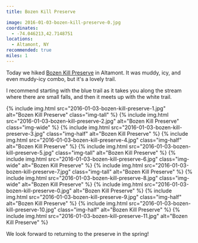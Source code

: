 ```yaml
---
title: Bozen Kill Preserve

image: 2016-01-03-bozen-kill-preserve-0.jpg
coordinates:
  - -74.046213,42.7148751
locations:
  - Altamont, NY
recommended: true
miles: 1
---
```


Today we hiked [Bozen Kill Preserve](http://mohawkhudson.org/our-preserves/bozen-kill-protected-area/) in Altamont. It was muddy, icy, and even muddy-icy combo, but it's a lovely trail.

I recommend starting with the blue trail as it takes you along the stream where there are small falls, and then it meets up with the white trail.

<div class="photos">
{% include img.html src="2016-01-03-bozen-kill-preserve-1.jpg" alt="Bozen Kill Preserve" class="img-tall" %}
{% include img.html src="2016-01-03-bozen-kill-preserve-2.jpg" alt="Bozen Kill Preserve" class="img-wide" %}
{% include img.html src="2016-01-03-bozen-kill-preserve-3.jpg" class="img-half" alt="Bozen Kill Preserve" %}
{% include img.html src="2016-01-03-bozen-kill-preserve-4.jpg" class="img-half" alt="Bozen Kill Preserve" %}
{% include img.html src="2016-01-03-bozen-kill-preserve-5.jpg" class="img-tall" alt="Bozen Kill Preserve" %}
{% include img.html src="2016-01-03-bozen-kill-preserve-6.jpg" class="img-wide" alt="Bozen Kill Preserve" %}
{% include img.html src="2016-01-03-bozen-kill-preserve-7.jpg" class="img-tall" alt="Bozen Kill Preserve" %}
{% include img.html src="2016-01-03-bozen-kill-preserve-8.jpg" class="img-wide" alt="Bozen Kill Preserve" %}
{% include img.html src="2016-01-03-bozen-kill-preserve-0.jpg" alt="Bozen Kill Preserve" %}
{% include img.html src="2016-01-03-bozen-kill-preserve-9.jpg" class="img-half" alt="Bozen Kill Preserve" %}
{% include img.html src="2016-01-03-bozen-kill-preserve-10.jpg" class="img-half" alt="Bozen Kill Preserve" %}
{% include img.html src="2016-01-03-bozen-kill-preserve-11.jpg" alt="Bozen Kill Preserve" %}
</div>

We look forward to returning to the preserve in the spring!
